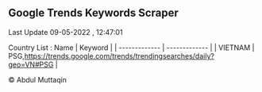 

## Google Trends Keywords Scraper 
 
Last Update 09-05-2022 , 12:47:01

Country List :
 Name  | Keyword |
| ------------- | ------------- |
| VIETNAM | PSG,https://trends.google.com/trends/trendingsearches/daily?geo=VN#PSG |



© Abdul Muttaqin 

